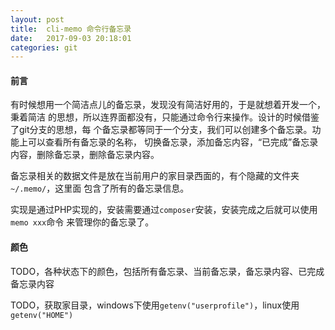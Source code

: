 ```yaml
---
layout: post
title:  cli-memo 命令行备忘录
date:   2017-09-03 20:18:01
categories: git
---
```

#### 前言
有时候想用一个简洁点儿的备忘录，发现没有简洁好用的，于是就想着开发一个，秉着简洁
的思想，所以连界面都没有，只能通过命令行来操作。设计的时候借鉴了git分支的思想，每
个备忘录都等同于一个分支，我们可以创建多个备忘录。功能上可以查看所有备忘录的名称，
切换备忘录，添加备忘内容，“已完成”备忘录内容，删除备忘录，删除备忘录内容。

备忘录相关的数据文件是放在当前用户的家目录西面的，有个隐藏的文件夹`~/.memo/`，这里面
包含了所有的备忘录信息。

实现是通过PHP实现的，安装需要通过`composer`安装，安装完成之后就可以使用`memo xxx`命令
来管理你的备忘录了。

#### 颜色
TODO，各种状态下的颜色，包括所有备忘录、当前备忘录，备忘录内容、已完成备忘录内容

TODO，获取家目录，windows下使用`getenv("userprofile")`，linux使用`getenv("HOME")`
